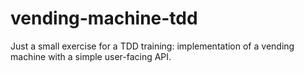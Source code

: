 # vending-machine-tdd
Just a small exercise for a TDD training: implementation of a vending machine with a simple user-facing API.
